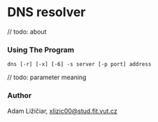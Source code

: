 # DNS resolver

// todo: about

### Using The Program
```
dns [-r] [-x] [-6] -s server [-p port] address
```
// todo: parameter meaning


### Author
Adam Ližičiar, xlizic00@stud.fit.vut.cz